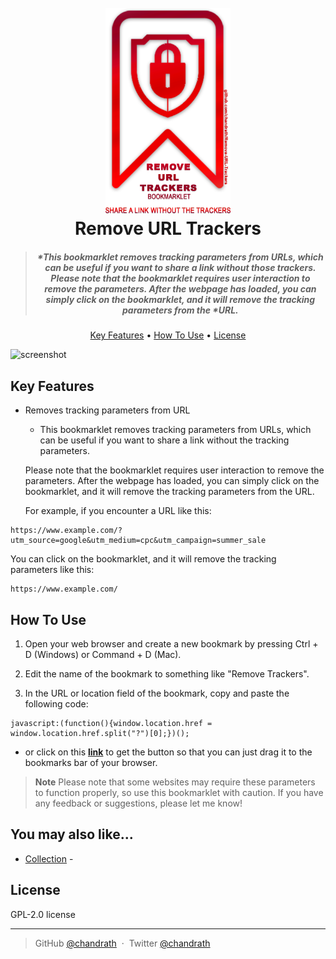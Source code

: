 <h1 align="center">
  <br>
  <a href="https://github.com/chandrath/Remove-URL-Trackers"><img src="https://raw.githubusercontent.com/chandrath/Remove-Tracking-Parameters-Bookmarklet/main/src/img/RTPB%20ICON.png" alt="Markdownify" width="200"></a>
  <br>
  Remove URL Trackers
  <br>
</h1>

> <h5 align="center">*This bookmarklet removes tracking parameters from URLs, which can be useful if you want to share a link without those trackers. Please note that the bookmarklet requires user interaction to remove the parameters. After the webpage has loaded, you can simply click on the bookmarklet, and it will remove the tracking parameters from the *URL.</h5>

 

<p align="center">
  <a href="#key-features">Key Features</a> •
  <a href="#how-to-use">How To Use</a> •
  <a href="#license">License</a>
</p>

![screenshot](https://raw.githubusercontent.com/chandrath/Remove-URL-Trackers/main/src/img/RTPB_GIF_V1.gif)

## Key Features

* Removes tracking parameters from URL
  - This bookmarklet removes tracking parameters from URLs, which can be useful if you want to share a link without the tracking parameters. 
  
  Please note that the bookmarklet requires user interaction to remove the parameters. After the webpage has loaded, you can simply click on the bookmarklet, and it will remove the tracking parameters from the URL.
  
  For example, if you encounter a URL like this:
```
https://www.example.com/?utm_source=google&utm_medium=cpc&utm_campaign=summer_sale
```
You can click on the bookmarklet, and it will remove the tracking parameters like this:
```
https://www.example.com/
```

## How To Use

1. Open your web browser and create a new bookmark by pressing Ctrl + D (Windows) or Command + D (Mac).

2. Edit the name of the bookmark to something like "Remove Trackers".

3. In the URL or location field of the bookmark, copy and paste the following code:

```
javascript:(function(){window.location.href = window.location.href.split("?")[0];})();

```
- or click on this [**link**](https://chandrath.github.io/Remove-URL-Trackers/) to get the button so that you can just drag it to the bookmarks bar of your browser.






> **Note**
> Please note that some websites may require these parameters to function properly, so use this bookmarklet with caution. If you have any feedback or suggestions, please let me know!



## You may also like...

- [Collection](https://github.com/chandrath?tab=repositories) -

## License

GPL-2.0 license

---

> GitHub [@chandrath](https://github.com/chandrath) &nbsp;&middot;&nbsp;
> Twitter [@chandrath](https://twitter.com/chandrath)

